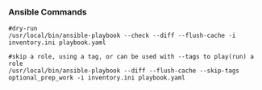 ### Ansible Commands
```
#dry-run
/usr/local/bin/ansible-playbook --check --diff --flush-cache -i inventory.ini playbook.yaml

#skip a role, using a tag, or can be used with --tags to play(run) a role
/usr/local/bin/ansible-playbook --diff --flush-cache --skip-tags optional_prep_work -i inventory.ini playbook.yaml
```

<!---
# vim: ai et ts=4 sw=4 sts=4 nu
-->
